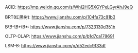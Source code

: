 ACID: https://mp.weixin.qq.com/s/WhI2HG5XGYPeLGyrAhJ9eQ

BRT(红黑树): https://www.jianshu.com/p/104fa73c81b3

B\B-\B+\B*: https://www.jianshu.com/p/7323130d351b

OLTP-OLAP: https://www.jianshu.com/p/b1d7ca178691

LSM-B: https://www.jianshu.com/p/d52edc9f33df
